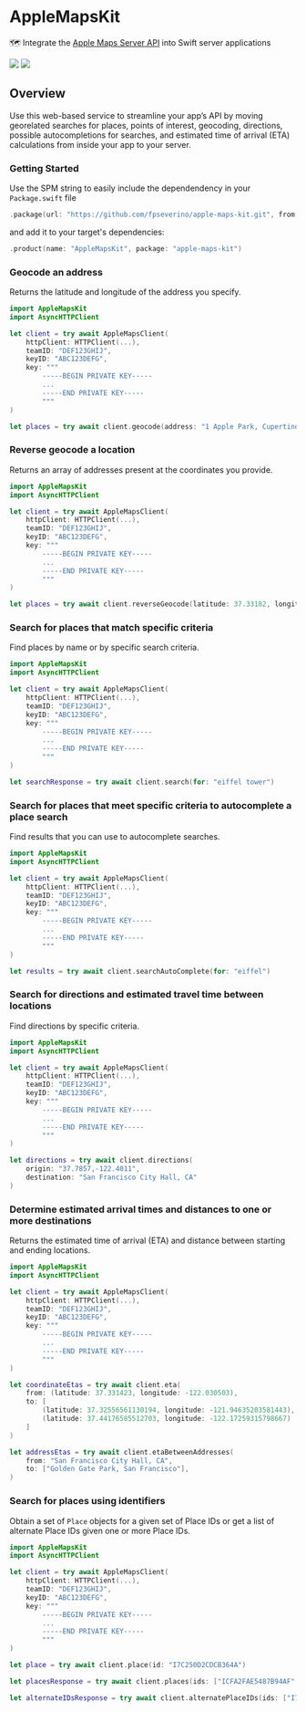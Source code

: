 # AppleMapsKit

🗺️ Integrate the [Apple Maps Server API](https://developer.apple.com/documentation/applemapsserverapi) into Swift server applications

[![](https://img.shields.io/endpoint?url=https%3A%2F%2Fswiftpackageindex.com%2Fapi%2Fpackages%2Ffpseverino%2Fapple-maps-kit%2Fbadge%3Ftype%3Dswift-versions)](https://swiftpackageindex.com/fpseverino/apple-maps-kit)
[![](https://img.shields.io/endpoint?url=https%3A%2F%2Fswiftpackageindex.com%2Fapi%2Fpackages%2Ffpseverino%2Fapple-maps-kit%2Fbadge%3Ftype%3Dplatforms)](https://swiftpackageindex.com/fpseverino/apple-maps-kit)

## Overview

Use this web-based service to streamline your app’s API by moving georelated searches for places, points of interest, geocoding, directions, possible autocompletions for searches, and estimated time of arrival (ETA) calculations from inside your app to your server.

### Getting Started

Use the SPM string to easily include the dependendency in your `Package.swift` file

```swift
.package(url: "https://github.com/fpseverino/apple-maps-kit.git", from: "0.2.0")
```

and add it to your target's dependencies:

```swift
.product(name: "AppleMapsKit", package: "apple-maps-kit")
```

### Geocode an address

Returns the latitude and longitude of the address you specify.

```swift
import AppleMapsKit
import AsyncHTTPClient

let client = try await AppleMapsClient(
    httpClient: HTTPClient(...),
    teamID: "DEF123GHIJ",
    keyID: "ABC123DEFG",
    key: """
        -----BEGIN PRIVATE KEY-----
        ...
        -----END PRIVATE KEY-----
        """
)

let places = try await client.geocode(address: "1 Apple Park, Cupertino, CA")
```

### Reverse geocode a location

Returns an array of addresses present at the coordinates you provide.

```swift
import AppleMapsKit
import AsyncHTTPClient

let client = try await AppleMapsClient(
    httpClient: HTTPClient(...),
    teamID: "DEF123GHIJ",
    keyID: "ABC123DEFG",
    key: """
        -----BEGIN PRIVATE KEY-----
        ...
        -----END PRIVATE KEY-----
        """
)

let places = try await client.reverseGeocode(latitude: 37.33182, longitude: -122.03118)
```

### Search for places that match specific criteria

Find places by name or by specific search criteria.

```swift
import AppleMapsKit
import AsyncHTTPClient

let client = try await AppleMapsClient(
    httpClient: HTTPClient(...),
    teamID: "DEF123GHIJ",
    keyID: "ABC123DEFG",
    key: """
        -----BEGIN PRIVATE KEY-----
        ...
        -----END PRIVATE KEY-----
        """
)

let searchResponse = try await client.search(for: "eiffel tower")
```

### Search for places that meet specific criteria to autocomplete a place search

Find results that you can use to autocomplete searches.

```swift
import AppleMapsKit
import AsyncHTTPClient

let client = try await AppleMapsClient(
    httpClient: HTTPClient(...),
    teamID: "DEF123GHIJ",
    keyID: "ABC123DEFG",
    key: """
        -----BEGIN PRIVATE KEY-----
        ...
        -----END PRIVATE KEY-----
        """
)

let results = try await client.searchAutoComplete(for: "eiffel")
```

### Search for directions and estimated travel time between locations

Find directions by specific criteria.

```swift
import AppleMapsKit
import AsyncHTTPClient

let client = try await AppleMapsClient(
    httpClient: HTTPClient(...),
    teamID: "DEF123GHIJ",
    keyID: "ABC123DEFG",
    key: """
        -----BEGIN PRIVATE KEY-----
        ...
        -----END PRIVATE KEY-----
        """
)

let directions = try await client.directions(
    origin: "37.7857,-122.4011",
    destination: "San Francisco City Hall, CA"
)
```

### Determine estimated arrival times and distances to one or more destinations

Returns the estimated time of arrival (ETA) and distance between starting and ending locations.

```swift
import AppleMapsKit
import AsyncHTTPClient

let client = try await AppleMapsClient(
    httpClient: HTTPClient(...),
    teamID: "DEF123GHIJ",
    keyID: "ABC123DEFG",
    key: """
        -----BEGIN PRIVATE KEY-----
        ...
        -----END PRIVATE KEY-----
        """
)

let coordinateEtas = try await client.eta(
    from: (latitude: 37.331423, longitude: -122.030503),
    to: [
        (latitude: 37.32556561130194, longitude: -121.94635203581443),
        (latitude: 37.44176585512703, longitude: -122.17259315798667)
    ]
)

let addressEtas = try await client.etaBetweenAddresses(
    from: "San Francisco City Hall, CA",
    to: ["Golden Gate Park, San Francisco"],
)
```

### Search for places using identifiers

Obtain a set of ``Place`` objects for a given set of Place IDs or get a list of alternate Place IDs given one or more Place IDs.

```swift
import AppleMapsKit
import AsyncHTTPClient

let client = try await AppleMapsClient(
    httpClient: HTTPClient(...),
    teamID: "DEF123GHIJ",
    keyID: "ABC123DEFG",
    key: """
        -----BEGIN PRIVATE KEY-----
        ...
        -----END PRIVATE KEY-----
        """
)

let place = try await client.place(id: "I7C250D2CDCB364A")

let placesResponse = try await client.places(ids: ["ICFA2FAE5487B94AF", "IA6FD1E86A544F69D"])

let alternateIDsResponse = try await client.alternatePlaceIDs(ids: ["I7C250D2CDCB364A", "ICFA2FAE5487B94AF"])
```
